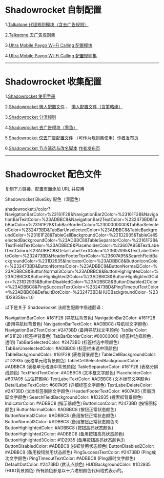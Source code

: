 # Shadowrocket 自制配置

1.[Talkatone 代理规则模块（含去广告规则）](https://raw.githubusercontent.com/LOWERTOP/Shadowrocket-First/refs/heads/main/Talkatone.sgmodule) 

2.[Talkatone 去广告规则集](https://raw.githubusercontent.com/LOWERTOP/Shadowrocket-First/refs/heads/main/TalkatoneAntiAds.txt)

3.[Ultra Mobile Paygo Wi-Fi Calling 配置模块](https://raw.githubusercontent.com/LOWERTOP/Shadowrocket-First/refs/heads/main/UltraMobileWiFiCalling.sgmodule)

4.[Ultra Mobile Paygo Wi-Fi Calling 配置规则集](https://raw.githubusercontent.com/LOWERTOP/Shadowrocket-First/refs/heads/main/UltraMobileWiFiCalling.list)

-----------------------------------------------------

# Shadowrocket 收集配置

1.[Shadowrocket 使用手册](https://github.com/wlxuf/Shadowrocket)

2.[Shadowrocket 懒人配置文件](https://raw.githubusercontent.com/wlxuf/Shadowrocket/main/lazy.conf) 、 [懒人配置文件（含策略组）](https://raw.githubusercontent.com/wlxuf/Shadowrocket/main/lazy_group.conf)

3.[Shadowrocket 分流规则](https://github.com/blackmatrix7/ios_rule_script/tree/master/rule/Shadowrocket)

4.[Shadowrocket 去广告模块（墨鱼）](https://raw.githubusercontent.com/ddgksf2013/Modules/main/Adblock.sgmodule)

5.[Shadowrocket 仅去广告配置文件](https://johnshall.github.io/Shadowrocket-ADBlock-Rules-Forever/sr_ad_only.conf) （可作为规则集使用）[作者发布页](https://github.com/Johnshall/Shadowrocket-ADBlock-Rules-Forever)

6.[Shadowrocket 节点筛选与改名脚本](https://raw.githubusercontent.com/kiwi707/Shadow-Rocket/refs/heads/main/FilterScript) [作者发布页](https://github.com/kiwi707/Shadow-Rocket)

-----------------------------------------------------

# Shadowrocket 配色文件

复制下方链接，配置页面添加 URL 并应用

Shadowrocket BlueSky 配色（深蓝色）

shadowrocket://color?NavigationBarColor=%23161F28&NavigationBar2Color=%23161F28&NavigationBarTextColor=%23ADBBC8&NavigationBar2TextColor=%232473BD&TabBarColor=%23161F28&TabBarBorderColor=%2300000000&TabBarSelectedColor=%232473BD&TabBarUnselectedColor=%23ADBBC8&TableBackgroundColor=%23161F28&TableCellBackgroundColor=%231D2935&TableCellSelectedBackgroundColor=%23ADBBC8&TableSeparatorColor=%23161F28&TextFieldTextColor=%23ADBBC8&PlaceholderColor=%23607A95&TextLabelTextColor=%23ADBBC8&DetailLabelTextColor=%23607A95&TextLabelDeleteColor=%232473BD&HeaderFooterTextColor=%23607A95&SearchFieldBackgroundColor=%231D2935&IndicatorColor=%23ADBBC8&ButtonIconColor=%232473BD&ButtonNormalColor=%23ADBBC8&ButtonNormal2Color=%23ADBBC8&ButtonNormal3Color=%23ADBBC8&ButtonHighlightedColor=%23ADBBC8&ButtonHighlighted2Color=%23ADBBC8&ButtonHighlighted3Color=%231D2935&ButtonDisabledColor=%23ADBBC8&ButtonDisabled2Color=%23ADBBC8&PingSuccessTextColor=%232473BD&PingTimeoutTextColor=%23ADBBC8&DefaultDotColor=%232473BD&HUDBackgroundColor=%231D2935&v=1.0

以下是关于 Shadowrocket 该颜色配置中描述翻译：

NavigationBarColor: #161F28 (导航栏背景色)
NavigationBar2Color: #161F28 (备用导航栏背景色)
NavigationBarTextColor: #ADBBC8 (导航栏文字颜色)
NavigationBar2TextColor: #2473BD (备用导航栏文字颜色)
TabBarColor: #161F28 (标签栏背景色)
TabBarBorderColor: #00000000 (标签栏边框颜色，透明)
TabBarSelectedColor: #2473BD (标签栏选中项颜色)
TabBarUnselectedColor: #ADBBC8 (标签栏未选中项颜色)
TableBackgroundColor: #161F28 (表格背景颜色)
TableCellBackgroundColor: #1D2935 (表格单元格背景颜色)
TableCellSelectedBackgroundColor: #ADBBC8 (表格单元格选中背景颜色)
TableSeparatorColor: #161F28 (表格分隔线颜色)
TextFieldTextColor: #ADBBC8 (文本框文字颜色)
PlaceholderColor: #607A95 (占位符颜色)
TextLabelTextColor: #ADBBC8 (文本标签文字颜色)
DetailLabelTextColor: #607A95 (详细标签文字颜色)
TextLabelDeleteColor: #2473BD (文本标签删除文字颜色)
HeaderFooterTextColor: #607A95 (页眉页脚文字颜色)
SearchFieldBackgroundColor: #1D2935 (搜索框背景颜色)
IndicatorColor: #ADBBC8 (指示器颜色)
ButtonIconColor: #2473BD (按钮图标颜色)
ButtonNormalColor: #ADBBC8 (按钮正常状态颜色)
ButtonNormal2Color: #ADBBC8 (备用按钮正常状态颜色)
ButtonNormal3Color: #ADBBC8 (备用按钮正常状态颜色3)
ButtonHighlightedColor: #ADBBC8 (按钮高亮状态颜色)
ButtonHighlighted2Color: #ADBBC8 (备用按钮高亮状态颜色)
ButtonHighlighted3Color: #1D2935 (备用按钮高亮状态颜色3)
ButtonDisabledColor: #ADBBC8 (按钮禁用状态颜色)
ButtonDisabled2Color: #ADBBC8 (备用按钮禁用状态颜色)
PingSuccessTextColor: #2473BD (Ping成功文字颜色)
PingTimeoutTextColor: #ADBBC8 (Ping超时文字颜色)
DefaultDotColor: #2473BD (默认点颜色)
HUDBackgroundColor: #1D2935 (HUD背景颜色)
所有颜色都是以十六进制颜色代码格式表示的。
